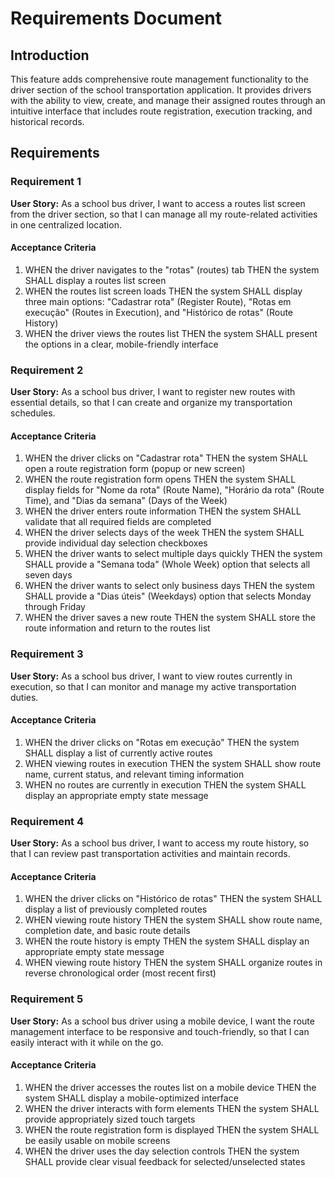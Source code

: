 # Requirements Document

## Introduction

This feature adds comprehensive route management functionality to the driver section of the school transportation application. It provides drivers with the ability to view, create, and manage their assigned routes through an intuitive interface that includes route registration, execution tracking, and historical records.

## Requirements

### Requirement 1

**User Story:** As a school bus driver, I want to access a routes list screen from the driver section, so that I can manage all my route-related activities in one centralized location.

#### Acceptance Criteria

1. WHEN the driver navigates to the "rotas" (routes) tab THEN the system SHALL display a routes list screen
2. WHEN the routes list screen loads THEN the system SHALL display three main options: "Cadastrar rota" (Register Route), "Rotas em execução" (Routes in Execution), and "Histórico de rotas" (Route History)
3. WHEN the driver views the routes list THEN the system SHALL present the options in a clear, mobile-friendly interface

### Requirement 2

**User Story:** As a school bus driver, I want to register new routes with essential details, so that I can create and organize my transportation schedules.

#### Acceptance Criteria

1. WHEN the driver clicks on "Cadastrar rota" THEN the system SHALL open a route registration form (popup or new screen)
2. WHEN the route registration form opens THEN the system SHALL display fields for "Nome da rota" (Route Name), "Horário da rota" (Route Time), and "Dias da semana" (Days of the Week)
3. WHEN the driver enters route information THEN the system SHALL validate that all required fields are completed
4. WHEN the driver selects days of the week THEN the system SHALL provide individual day selection checkboxes
5. WHEN the driver wants to select multiple days quickly THEN the system SHALL provide a "Semana toda" (Whole Week) option that selects all seven days
6. WHEN the driver wants to select only business days THEN the system SHALL provide a "Dias úteis" (Weekdays) option that selects Monday through Friday
7. WHEN the driver saves a new route THEN the system SHALL store the route information and return to the routes list

### Requirement 3

**User Story:** As a school bus driver, I want to view routes currently in execution, so that I can monitor and manage my active transportation duties.

#### Acceptance Criteria

1. WHEN the driver clicks on "Rotas em execução" THEN the system SHALL display a list of currently active routes
2. WHEN viewing routes in execution THEN the system SHALL show route name, current status, and relevant timing information
3. WHEN no routes are currently in execution THEN the system SHALL display an appropriate empty state message

### Requirement 4

**User Story:** As a school bus driver, I want to access my route history, so that I can review past transportation activities and maintain records.

#### Acceptance Criteria

1. WHEN the driver clicks on "Histórico de rotas" THEN the system SHALL display a list of previously completed routes
2. WHEN viewing route history THEN the system SHALL show route name, completion date, and basic route details
3. WHEN the route history is empty THEN the system SHALL display an appropriate empty state message
4. WHEN viewing route history THEN the system SHALL organize routes in reverse chronological order (most recent first)

### Requirement 5

**User Story:** As a school bus driver using a mobile device, I want the route management interface to be responsive and touch-friendly, so that I can easily interact with it while on the go.

#### Acceptance Criteria

1. WHEN the driver accesses the routes list on a mobile device THEN the system SHALL display a mobile-optimized interface
2. WHEN the driver interacts with form elements THEN the system SHALL provide appropriately sized touch targets
3. WHEN the route registration form is displayed THEN the system SHALL be easily usable on mobile screens
4. WHEN the driver uses the day selection controls THEN the system SHALL provide clear visual feedback for selected/unselected states